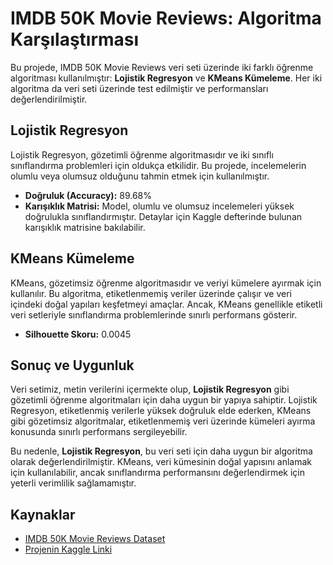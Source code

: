 # IMDB 50K Movie Reviews: Algoritma Karşılaştırması

Bu projede, IMDB 50K Movie Reviews veri seti üzerinde iki farklı öğrenme algoritması kullanılmıştır: **Lojistik Regresyon** ve **KMeans Kümeleme**. Her iki algoritma da veri seti üzerinde test edilmiştir ve performansları değerlendirilmiştir.

## Lojistik Regresyon

Lojistik Regresyon, gözetimli öğrenme algoritmasıdır ve iki sınıflı sınıflandırma problemleri için oldukça etkilidir. Bu projede, incelemelerin olumlu veya olumsuz olduğunu tahmin etmek için kullanılmıştır.

- **Doğruluk (Accuracy):** 89.68%
- **Karışıklık Matrisi:** Model, olumlu ve olumsuz incelemeleri yüksek doğrulukla sınıflandırmıştır. Detaylar için Kaggle defterinde bulunan karışıklık matrisine bakılabilir.


## KMeans Kümeleme

KMeans, gözetimsiz öğrenme algoritmasıdır ve veriyi kümelere ayırmak için kullanılır. Bu algoritma, etiketlenmemiş veriler üzerinde çalışır ve veri içindeki doğal yapıları keşfetmeyi amaçlar. Ancak, KMeans genellikle etiketli veri setleriyle sınıflandırma problemlerinde sınırlı performans gösterir.

- **Silhouette Skoru:** 0.0045

## Sonuç ve Uygunluk

Veri setimiz, metin verilerini içermekte olup, **Lojistik Regresyon** gibi gözetimli öğrenme algoritmaları için daha uygun bir yapıya sahiptir. Lojistik Regresyon, etiketlenmiş verilerle yüksek doğruluk elde ederken, KMeans gibi gözetimsiz algoritmalar, etiketlenmemiş veri üzerinde kümeleri ayırma konusunda sınırlı performans sergileyebilir.

Bu nedenle, **Lojistik Regresyon**, bu veri seti için daha uygun bir algoritma olarak değerlendirilmiştir. KMeans, veri kümesinin doğal yapısını anlamak için kullanılabilir, ancak sınıflandırma performansını değerlendirmek için yeterli verimlilik sağlamamıştır.

## Kaynaklar

- [IMDB 50K Movie Reviews Dataset](https://www.kaggle.com/datasets/lakshmi25npathi/imdb-dataset-of-50k-movie-reviews)
- [Projenin Kaggle Linki](https://www.kaggle.com/code/musakaanaltin/imdb-film-ncelemeleri-g-zetimli-ve-g-zetimsiz/notebook)

